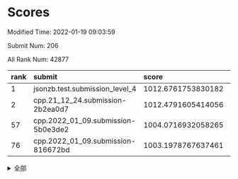 # Scores

Modified Time: 2022-01-19 09:03:59

Submit Num: 206

All Rank Num: 42877

| rank |               submit               |       score        |       sigma        | pk_num |
| :--- | :--------------------------------- | :----------------- | :----------------- | :----- |
| 1    | jsonzb.test.submission_level_4     | 1012.6761753830182 | 0.8300133697881528 | 803    |
| 2    | cpp.21_12_24.submission-2b2ea0d7   | 1012.4791605414056 | 0.8102088932737084 | 833    |
| 57   | cpp.2022_01_09.submission-5b0e3de2 | 1004.0716932058265 | 0.7182390546453716 | 834    |
| 76   | cpp.2022_01_09.submission-816672bd | 1003.1978767637461 | 0.7201769064464096 | 836    |


<details>
<summary>全部</summary>

| rank |                 submit                 |       score        |       sigma        | pk_num |
| :--- | :------------------------------------- | :----------------- | :----------------- | :----- |
| 1    | jsonzb.test.submission_level_4         | 1012.6761753830182 | 0.8300133697881528 | 803    |
| 2    | cpp.21_12_24.submission-2b2ea0d7       | 1012.4791605414056 | 0.8102088932737084 | 833    |
| 3    | gobigger.level_3.submission_level_3_41 | 1011.3557495958058 | 0.764554607933405  | 833    |
| 4    | gobigger.level_3.submission_level_3_12 | 1011.2910542835999 | 0.7920998856562693 | 832    |
| 5    | gobigger.level_3.submission_level_3_17 | 1011.2642567421417 | 0.7853696435212004 | 835    |
| 6    | gobigger.level_3.submission_level_3_1  | 1011.0643389818406 | 0.7844547560753448 | 831    |
| 7    | gobigger.level_3.submission_level_3_36 | 1011.0627416394749 | 0.7857701854138907 | 831    |
| 8    | gobigger.level_3.submission_level_3_43 | 1011.0603780797713 | 0.792571827554555  | 831    |
| 9    | gobigger.level_3.submission_level_3_31 | 1011.0126631918733 | 0.7810205730519598 | 833    |
| 10   | gobigger.level_3.submission_level_3_33 | 1010.9764960532214 | 0.787445779009851  | 828    |
| 11   | gobigger.level_3.submission_level_3_8  | 1010.8800176560113 | 0.7647169532903367 | 834    |
| 12   | gobigger.level_3.submission_level_3_38 | 1010.8137126753102 | 0.7501714294520243 | 833    |
| 13   | gobigger.level_3.submission_level_3_34 | 1010.7172805394466 | 0.7713060361982377 | 830    |
| 14   | gobigger.level_3.submission_level_3_0  | 1010.6103724873824 | 0.7891903383613118 | 833    |
| 15   | gobigger.level_3.submission_level_3_48 | 1010.599693784728  | 0.7664549745287939 | 833    |
| 16   | gobigger.level_3.submission_level_3_16 | 1010.539122478596  | 0.7817166184786359 | 832    |
| 17   | gobigger.level_3.submission_level_3_2  | 1010.5209347048416 | 0.7542095350857089 | 835    |
| 18   | gobigger.level_3.submission_level_3_29 | 1010.3916976170123 | 0.7693357862283733 | 831    |
| 19   | gobigger.level_3.submission_level_3_3  | 1010.3513544426609 | 0.7477796958061332 | 832    |
| 20   | gobigger.level_3.submission_level_3_7  | 1010.2833694998202 | 0.7529759566219582 | 830    |
| 21   | gobigger.level_3.submission_level_3_45 | 1010.2757251460481 | 0.7344582426320929 | 838    |
| 22   | gobigger.level_3.submission_level_3_32 | 1010.1536085352354 | 0.7602799471519871 | 840    |
| 23   | gobigger.level_3.submission_level_3_15 | 1010.1512086426726 | 0.7239177829716497 | 838    |
| 24   | gobigger.level_3.submission_level_3_13 | 1010.1351528917085 | 0.764462634796105  | 833    |
| 25   | gobigger.level_3.submission_level_3_27 | 1010.1105967045123 | 0.7569164130017615 | 834    |
| 26   | gobigger.level_3.submission_level_3_11 | 1010.1065427856117 | 0.745337550732957  | 825    |
| 27   | gobigger.level_3.submission_level_3_20 | 1010.0325767643023 | 0.7510985100556974 | 831    |
| 28   | gobigger.level_3.submission_level_3_5  | 1010.0214366733705 | 0.7384185207450106 | 830    |
| 29   | gobigger.level_3.submission_level_3_46 | 1010.0050752436467 | 0.7363957100498317 | 838    |
| 30   | gobigger.level_3.submission_level_3_21 | 1009.9032954764685 | 0.7709882450138811 | 830    |
| 31   | gobigger.level_3.submission_level_3_4  | 1009.7737075894596 | 0.74630650420385   | 834    |
| 32   | gobigger.level_3.submission_level_3_25 | 1009.741349438052  | 0.7644448062145017 | 829    |
| 33   | gobigger.level_3.submission_level_3_26 | 1009.6538436745624 | 0.7597142636416301 | 832    |
| 34   | gobigger.level_3.submission_level_3_49 | 1009.4913650063346 | 0.742809000911116  | 830    |
| 35   | gobigger.level_3.submission_level_3_19 | 1009.4283268138263 | 0.7422575421480738 | 825    |
| 36   | gobigger.level_3.submission_level_3_44 | 1009.3731283260087 | 0.7295357163805017 | 837    |
| 37   | gobigger.level_3.submission_level_3_47 | 1009.3395469261827 | 0.740802646387756  | 836    |
| 38   | gobigger.level_3.submission_level_3_42 | 1009.3100504928749 | 0.7471541450790317 | 831    |
| 39   | gobigger.level_3.submission_level_3_6  | 1009.2961704883581 | 0.7765451271273117 | 833    |
| 40   | gobigger.level_3.submission_level_3_9  | 1009.2722428973578 | 0.7552266759594891 | 834    |
| 41   | gobigger.level_3.submission_level_3_10 | 1009.245766291077  | 0.7337675246548919 | 836    |
| 42   | gobigger.level_3.submission_level_3_37 | 1009.2048551240304 | 0.7545248897766093 | 840    |
| 43   | gobigger.level_3.submission_level_3_28 | 1009.1976424364705 | 0.7446785374872034 | 828    |
| 44   | gobigger.level_3.submission_level_3_22 | 1008.9827154339906 | 0.7395316401132535 | 834    |
| 45   | gobigger.level_3.submission_level_3_30 | 1008.9259589008205 | 0.7385429718438394 | 825    |
| 46   | gobigger.level_3.submission_level_3_24 | 1008.683430690762  | 0.726147249952007  | 829    |
| 47   | gobigger.level_3.submission_level_3_40 | 1008.6540094257558 | 0.7415969804650754 | 831    |
| 48   | gobigger.level_3.submission_level_3_18 | 1008.4176537558086 | 0.7421554668260161 | 831    |
| 49   | gobigger.level_3.submission_level_3_35 | 1008.2798568591787 | 0.7687571080076175 | 828    |
| 50   | gobigger.level_3.submission_level_3_39 | 1008.1737840559201 | 0.7529368931199109 | 825    |
| 51   | gobigger.level_3.submission_level_3_23 | 1008.0602125684502 | 0.7674749462559293 | 834    |
| 52   | gobigger.level_3.submission_level_3_14 | 1007.4197916040688 | 0.7170513970467518 | 832    |
| 53   | gobigger.level_1.submission_level_1_4  | 1005.1632015669586 | 0.7323324121222212 | 834    |
| 54   | gobigger.level_1.submission_level_1_10 | 1004.9142116575122 | 0.7236582015637864 | 836    |
| 55   | gobigger.level_1.submission_level_1_2  | 1004.3910758620295 | 0.7266702807908345 | 836    |
| 56   | gobigger.level_1.submission_level_1_15 | 1004.3330858904019 | 0.7242217375498212 | 837    |
| 57   | cpp.2022_01_09.submission-5b0e3de2     | 1004.0716932058265 | 0.7182390546453716 | 834    |
| 58   | gobigger.level_1.submission_level_1_0  | 1004.0099561507288 | 0.7141657785799458 | 835    |
| 59   | gobigger.level_1.submission_level_1_44 | 1003.8879523868925 | 0.7316589902972043 | 837    |
| 60   | gobigger.level_1.submission_level_1_7  | 1003.8421512121131 | 0.7061816578847436 | 829    |
| 61   | gobigger.level_1.submission_level_1_33 | 1003.8045919407131 | 0.702876619321542  | 831    |
| 62   | gobigger.level_1.submission_level_1_27 | 1003.6895371500561 | 0.7200601418096648 | 830    |
| 63   | gobigger.level_1.submission_level_1_16 | 1003.6677507805903 | 0.7308647750540175 | 835    |
| 64   | gobigger.level_1.submission_level_1_5  | 1003.620542134057  | 0.7282163809109008 | 831    |
| 65   | gobigger.level_1.submission_level_1_45 | 1003.5741819094084 | 0.718132007795445  | 833    |
| 66   | gobigger.level_1.submission_level_1_34 | 1003.5455285015671 | 0.7225554508367633 | 831    |
| 67   | gobigger.level_1.submission_level_1_1  | 1003.5371191180924 | 0.7169143001830816 | 829    |
| 68   | gobigger.level_1.submission_level_1_28 | 1003.4555703107222 | 0.7196648808930072 | 831    |
| 69   | gobigger.level_1.submission_level_1_49 | 1003.4410079797966 | 0.7143005341145431 | 832    |
| 70   | gobigger.level_1.submission_level_1_23 | 1003.416170552087  | 0.7146420284425411 | 834    |
| 71   | gobigger.level_1.submission_level_1_41 | 1003.4111511705881 | 0.7202230686187456 | 833    |
| 72   | gobigger.level_1.submission_level_1_19 | 1003.3417529112412 | 0.7227877497951225 | 831    |
| 73   | gobigger.level_1.submission_level_1_38 | 1003.3010184314496 | 0.7032308300179091 | 834    |
| 74   | gobigger.level_1.submission_level_1_17 | 1003.2219053319924 | 0.7200126663360219 | 830    |
| 75   | gobigger.level_1.submission_level_1_40 | 1003.2141415882327 | 0.7120630313296081 | 837    |
| 76   | cpp.2022_01_09.submission-816672bd     | 1003.1978767637461 | 0.7201769064464096 | 836    |
| 77   | gobigger.level_1.submission_level_1_18 | 1003.1275283785875 | 0.7156822666653436 | 829    |
| 78   | gobigger.level_1.submission_level_1_21 | 1003.0844276703159 | 0.7079485463613995 | 839    |
| 79   | gobigger.level_1.submission_level_1_9  | 1003.0710377318924 | 0.7179293154835206 | 834    |
| 80   | gobigger.level_1.submission_level_1_24 | 1003.0693642447242 | 0.7286853939182948 | 831    |
| 81   | gobigger.level_1.submission_level_1_20 | 1003.0562278647916 | 0.7151270263364384 | 832    |
| 82   | gobigger.level_1.submission_level_1_43 | 1003.051667266494  | 0.7116676940700397 | 833    |
| 83   | gobigger.level_1.submission_level_1_3  | 1003.0258345223101 | 0.7074447982994941 | 832    |
| 84   | gobigger.level_1.submission_level_1_32 | 1003.0108539663106 | 0.7177891221245452 | 832    |
| 85   | gobigger.level_1.submission_level_1_46 | 1002.8642612003363 | 0.7070175406083663 | 832    |
| 86   | gobigger.level_1.submission_level_1_12 | 1002.8637179823087 | 0.6993931169153502 | 833    |
| 87   | gobigger.level_1.submission_level_1_11 | 1002.7669776047794 | 0.7203319949280931 | 836    |
| 88   | gobigger.level_1.submission_level_1_36 | 1002.7367486945049 | 0.7088073016018482 | 832    |
| 89   | gobigger.level_1.submission_level_1_29 | 1002.6891782589112 | 0.718647359827236  | 831    |
| 90   | gobigger.level_1.submission_level_1_39 | 1002.5824931992115 | 0.7210701154835463 | 836    |
| 91   | gobigger.level_1.submission_level_1_22 | 1002.5655977822095 | 0.7110335858670332 | 834    |
| 92   | gobigger.level_1.submission_level_1_48 | 1002.5606646586173 | 0.7148469554511577 | 834    |
| 93   | gobigger.level_1.submission_level_1_26 | 1002.4522000682321 | 0.7006937979166886 | 833    |
| 94   | gobigger.level_1.submission_level_1_14 | 1002.450962336048  | 0.7227342899225564 | 824    |
| 95   | gobigger.level_1.submission_level_1_30 | 1002.4046433186954 | 0.7179028023446767 | 832    |
| 96   | gobigger.level_1.submission_level_1_35 | 1002.288320122148  | 0.7143614231977972 | 833    |
| 97   | gobigger.level_1.submission_level_1_42 | 1002.2603490272211 | 0.7173803103855709 | 827    |
| 98   | gobigger.level_1.submission_level_1_25 | 1002.1953520109467 | 0.7125734101453464 | 833    |
| 99   | gobigger.level_1.submission_level_1_8  | 1002.1011876615976 | 0.7177711793897326 | 832    |
| 100  | gobigger.level_1.submission_level_1_37 | 1002.0470168686825 | 0.7145127162912304 | 830    |
| 101  | gobigger.level_1.submission_level_1_31 | 1002.0055837211554 | 0.7052142702660102 | 832    |
| 102  | gobigger.level_1.submission_level_1_6  | 1001.8498047261072 | 0.7062578340554048 | 836    |
| 103  | gobigger.level_1.submission_level_1_13 | 1001.8204193988274 | 0.7076163643553286 | 835    |
| 104  | gobigger.level_1.submission_level_1_47 | 1001.7367790275305 | 0.721098602168677  | 834    |
| 105  | gobigger.random.submission_random_27   | 997.2741370145491  | 0.7201766902736206 | 837    |
| 106  | gobigger.random.submission_random_10   | 997.1676217586967  | 0.7110928160312154 | 833    |
| 107  | gobigger.random.submission_random_36   | 996.8969163498132  | 0.7099197270196663 | 832    |
| 108  | gobigger.random.submission_random_12   | 996.8235937132927  | 0.7100270334340927 | 835    |
| 109  | gobigger.random.submission_random_25   | 996.8182006410011  | 0.7277819433447139 | 835    |
| 110  | gobigger.random.submission_random_13   | 996.7087728511866  | 0.7192895706653086 | 834    |
| 111  | gobigger.random.submission_random_9    | 996.6747536282021  | 0.7149857895838807 | 837    |
| 112  | gobigger.random.submission_random_34   | 996.6478785461837  | 0.7120914216829659 | 833    |
| 113  | gobigger.random.submission_random_18   | 996.5756736217566  | 0.6996995257503761 | 833    |
| 114  | gobigger.random.submission_random_30   | 996.5396416249943  | 0.7030908068468325 | 836    |
| 115  | gobigger.random.submission_random_23   | 996.5019337249913  | 0.7129352175093052 | 832    |
| 116  | gobigger.random.submission_random_3    | 996.493192413936   | 0.7144602778734098 | 835    |
| 117  | gobigger.random.submission_random_4    | 996.3769720076335  | 0.7130561451138604 | 830    |
| 118  | gobigger.random.submission_random_31   | 996.3691392976874  | 0.7052973154400509 | 834    |
| 119  | gobigger.random.submission_random_38   | 996.3457823191992  | 0.7157778773042681 | 834    |
| 120  | gobigger.random.submission_random_17   | 996.342101982956   | 0.7090642140727463 | 832    |
| 121  | gobigger.random.submission_random_1    | 996.3059503021943  | 0.7133254244378976 | 834    |
| 122  | gobigger.random.submission_random_35   | 996.2973166508953  | 0.7061288043727177 | 833    |
| 123  | gobigger.random.submission_random_15   | 996.2657518378047  | 0.7120949010012593 | 827    |
| 124  | gobigger.random.submission_random_24   | 996.1875964527837  | 0.7048686631732864 | 834    |
| 125  | gobigger.random.submission_random_45   | 996.1709643401498  | 0.7096685516042587 | 835    |
| 126  | gobigger.random.submission_random_32   | 996.1509171146855  | 0.7075386382361006 | 832    |
| 127  | gobigger.random.submission_random_41   | 996.1477181591014  | 0.7132372650985331 | 828    |
| 128  | gobigger.random.submission_random_42   | 996.1462993247487  | 0.7082847902397726 | 831    |
| 129  | gobigger.random.submission_random_48   | 996.0665936239371  | 0.7164529266731151 | 834    |
| 130  | gobigger.random.submission_random_22   | 996.0602705252261  | 0.7152893208186932 | 835    |
| 131  | gobigger.random.submission_random_6    | 996.0399260180618  | 0.7046503160865069 | 834    |
| 132  | gobigger.random.submission_random_33   | 996.0354633401224  | 0.7071195935342758 | 834    |
| 133  | gobigger.random.submission_random_14   | 995.9197239496874  | 0.7064929246956122 | 828    |
| 134  | gobigger.random.submission_random_47   | 995.8550208065653  | 0.716850423528278  | 832    |
| 135  | gobigger.random.submission_random_19   | 995.8378841816962  | 0.7146558284870579 | 831    |
| 136  | gobigger.random.submission_random_20   | 995.8303365075476  | 0.7060974338989169 | 835    |
| 137  | gobigger.random.submission_random_5    | 995.7989777241709  | 0.7092870880191935 | 831    |
| 138  | gobigger.random.submission_random_40   | 995.7980867855002  | 0.7212243114528833 | 830    |
| 139  | gobigger.random.submission_random_43   | 995.7488712606292  | 0.7121293684068741 | 835    |
| 140  | gobigger.random.submission_random_26   | 995.7323315269174  | 0.7071453006302449 | 833    |
| 141  | gobigger.random.submission_random_29   | 995.612215363339   | 0.7140557071513768 | 829    |
| 142  | gobigger.random.submission_random_8    | 995.5569777641364  | 0.7109475938314557 | 831    |
| 143  | gobigger.random.submission_random_0    | 995.5517963057295  | 0.6979405028486148 | 834    |
| 144  | gobigger.random.submission_random_37   | 995.4632795743814  | 0.7121097293547987 | 837    |
| 145  | gobigger.random.submission_random_28   | 995.4607738985396  | 0.6944959493729238 | 832    |
| 146  | gobigger.random.submission_random_21   | 995.4542146946499  | 0.7112084007905852 | 833    |
| 147  | gobigger.random.submission_random_49   | 995.4337510453639  | 0.7154703178310464 | 831    |
| 148  | gobigger.random.submission_random_39   | 995.4169371936121  | 0.7156590879663789 | 833    |
| 149  | gobigger.random.submission_random_7    | 995.3609810740419  | 0.7113016624130772 | 832    |
| 150  | gobigger.random.submission_random_46   | 995.3450523692395  | 0.7080506458026125 | 829    |
| 151  | gobigger.random.submission_random_16   | 995.213422866556   | 0.7068636084689153 | 834    |
| 152  | gobigger.random.submission_random_11   | 995.1811619012287  | 0.714304495659562  | 832    |
| 153  | gobigger.random.submission_random_2    | 995.0707913485576  | 0.7086567590941498 | 836    |
| 154  | gobigger.random.submission_random_44   | 994.6559926791584  | 0.7253430346846473 | 830    |
| 155  | gobigger.level_2.submission_level_2_45 | 994.4244085330012  | 0.7242659976335839 | 833    |
| 156  | gobigger.level_2.submission_level_2_20 | 994.1302635861899  | 0.7215326364177117 | 837    |
| 157  | gobigger.level_2.submission_level_2_29 | 993.9500230282251  | 0.7388038606147639 | 831    |
| 158  | gobigger.level_2.submission_level_2_5  | 993.87712164111    | 0.7309186885581594 | 833    |
| 159  | gobigger.level_2.submission_level_2_33 | 993.7387874647919  | 0.7320821934801304 | 830    |
| 160  | gobigger.level_2.submission_level_2_17 | 993.5458433719451  | 0.7281590865438357 | 832    |
| 161  | gobigger.level_2.submission_level_2_25 | 993.3717088414927  | 0.7365191009759174 | 834    |
| 162  | gobigger.level_2.submission_level_2_2  | 993.2694367752482  | 0.7587662132792251 | 834    |
| 163  | gobigger.level_2.submission_level_2_26 | 993.2022067608917  | 0.7465904660914049 | 834    |
| 164  | gobigger.level_2.submission_level_2_41 | 993.145685566534   | 0.7390500742283957 | 831    |
| 165  | gobigger.level_2.submission_level_2_8  | 993.1163086688123  | 0.7373903388508634 | 837    |
| 166  | gobigger.level_2.submission_level_2_31 | 992.9550646298894  | 0.7418700662307609 | 837    |
| 167  | gobigger.level_2.submission_level_2_30 | 992.890548950181   | 0.7421912785304933 | 831    |
| 168  | gobigger.level_2.submission_level_2_40 | 992.8328824892612  | 0.7306150774375563 | 835    |
| 169  | gobigger.level_2.submission_level_2_7  | 992.664115180249   | 0.7465853745766665 | 833    |
| 170  | gobigger.level_2.submission_level_2_46 | 992.6163929142873  | 0.7369732728499059 | 835    |
| 171  | gobigger.level_2.submission_level_2_37 | 992.6075292140811  | 0.7416003066522138 | 835    |
| 172  | gobigger.level_2.submission_level_2_44 | 992.4684128300975  | 0.761366721393277  | 829    |
| 173  | gobigger.level_2.submission_level_2_3  | 992.4529410368069  | 0.7441644827031182 | 829    |
| 174  | gobigger.level_2.submission_level_2_14 | 992.3791824888547  | 0.7533738532652754 | 834    |
| 175  | gobigger.level_2.submission_level_2_6  | 992.3021585351738  | 0.7415604308161354 | 829    |
| 176  | gobigger.level_2.submission_level_2_15 | 992.266303979268   | 0.7561178191224223 | 838    |
| 177  | gobigger.level_2.submission_level_2_38 | 992.2620816862534  | 0.7716883690493989 | 836    |
| 178  | gobigger.level_2.submission_level_2_39 | 992.2514706712774  | 0.7370298334580275 | 829    |
| 179  | gobigger.level_2.submission_level_2_27 | 992.193757412028   | 0.7454582297423857 | 836    |
| 180  | gobigger.level_2.submission_level_2_21 | 992.1861358192774  | 0.7508240256647237 | 832    |
| 181  | gobigger.level_2.submission_level_2_34 | 992.1398813056477  | 0.7550722772199087 | 836    |
| 182  | gobigger.level_2.submission_level_2_9  | 992.1132397853903  | 0.7416447805840333 | 832    |
| 183  | gobigger.level_2.submission_level_2_42 | 992.102196261651   | 0.7561105831835133 | 831    |
| 184  | gobigger.level_2.submission_level_2_47 | 991.8082711174379  | 0.7532116261990244 | 829    |
| 185  | gobigger.level_2.submission_level_2_0  | 991.7787656927718  | 0.7444621910058355 | 829    |
| 186  | gobigger.level_2.submission_level_2_35 | 991.5926644047473  | 0.7533013416325749 | 833    |
| 187  | gobigger.level_2.submission_level_2_48 | 991.5210464984651  | 0.7410934065890606 | 830    |
| 188  | gobigger.level_2.submission_level_2_24 | 991.4151321701021  | 0.7563501217224015 | 834    |
| 189  | gobigger.level_2.submission_level_2_4  | 991.3549953409641  | 0.747257829637066  | 831    |
| 190  | gobigger.level_2.submission_level_2_11 | 991.3505206316404  | 0.7391439869446963 | 835    |
| 191  | gobigger.level_2.submission_level_2_1  | 991.3449623030513  | 0.7361746965735428 | 834    |
| 192  | gobigger.level_2.submission_level_2_32 | 991.2687779980248  | 0.7710422294461982 | 832    |
| 193  | gobigger.level_2.submission_level_2_43 | 991.2116313543323  | 0.7501640983029443 | 838    |
| 194  | gobigger.level_2.submission_level_2_12 | 991.1853526932013  | 0.7636792239565501 | 833    |
| 195  | gobigger.level_2.submission_level_2_49 | 991.1833574779978  | 0.7407359725084587 | 832    |
| 196  | gobigger.level_2.submission_level_2_10 | 991.1777806379872  | 0.7538422999308488 | 833    |
| 197  | gobigger.level_2.submission_level_2_16 | 991.0228759619004  | 0.747660299978984  | 832    |
| 198  | gobigger.level_2.submission_level_2_36 | 990.9835172549654  | 0.7724451607237424 | 831    |
| 199  | gobigger.level_2.submission_level_2_13 | 990.807220493055   | 0.757095779335185  | 839    |
| 200  | gobigger.level_2.submission_level_2_18 | 990.759669498327   | 0.7530111927467478 | 831    |
| 201  | gobigger.level_2.submission_level_2_28 | 990.7084174988012  | 0.7768710756288864 | 837    |
| 202  | gobigger.level_2.submission_level_2_22 | 989.9291655015526  | 0.7651806714310085 | 830    |
| 203  | gobigger.level_2.submission_level_2_19 | 989.4590535328408  | 0.7598390726255055 | 832    |
| 204  | gobigger.level_2.submission_level_2_23 | 988.7548838543199  | 0.7855216652069371 | 833    |
| 205  | gobigger.none.submission_none_1        | 976.5175624505164  | 1.3997737235337375 | 828    |
| 206  | gobigger.none.submission_none_0        | 975.793776752976   | 1.4873666837152637 | 840    |

</details>